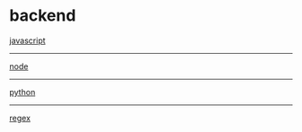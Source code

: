 # backend

[javascript](backend%2048c38c0ba5de4fd5b2af68d42657369a/javascript%20c5d3a98aab1e4dc3805ff194892f2120.md)

---

[node](backend%2048c38c0ba5de4fd5b2af68d42657369a/node%20357b391d60694b29b6f9801e8e1124ac.md)

---

[python](backend%2048c38c0ba5de4fd5b2af68d42657369a/python%2011900994420d4e19911b98dec2eac5d5.md)

---

[regex](backend%2048c38c0ba5de4fd5b2af68d42657369a/regex%200b6170d3061a4b9bb20506c19c5129b7.md)